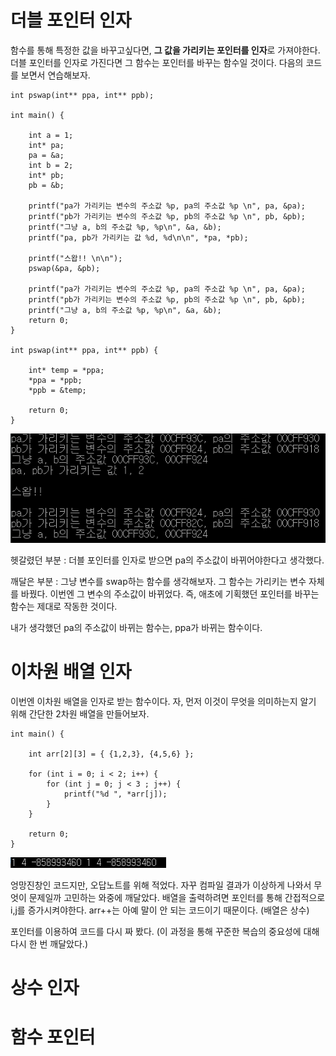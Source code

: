 # 더블 포인터 인자

함수를 통해 특정한 값을 바꾸고싶다면, **그 값을 가리키는 포인터를 인자**로 가져야한다. 더블 포인터를 인자로 가진다면 그 함수는 포인터를 바꾸는 함수일 것이다. 다음의 코드를 보면서 연습해보자.

    int pswap(int** ppa, int** ppb);

    int main() {

        int a = 1;
        int* pa;
        pa = &a;
        int b = 2;
        int* pb;
        pb = &b;

        printf("pa가 가리키는 변수의 주소값 %p, pa의 주소값 %p \n", pa, &pa);
        printf("pb가 가리키는 변수의 주소값 %p, pb의 주소값 %p \n", pb, &pb);
        printf("그냥 a, b의 주소값 %p, %p\n", &a, &b);
        printf("pa, pb가 가리키는 값 %d, %d\n\n", *pa, *pb);

        printf("스왑!! \n\n");
        pswap(&pa, &pb);

        printf("pa가 가리키는 변수의 주소값 %p, pa의 주소값 %p \n", pa, &pa);
        printf("pb가 가리키는 변수의 주소값 %p, pb의 주소값 %p \n", pb, &pb);
        printf("그냥 a, b의 주소값 %p, %p\n", &a, &b);
        return 0;
    }

    int pswap(int** ppa, int** ppb) {

        int* temp = *ppa;
        *ppa = *ppb;
        *ppb = &temp;

        return 0;
    }

![](/img/function_10.PNG)

헷갈렸던 부분 : 더블 포인터를 인자로 받으면 pa의 주소값이 바뀌어야한다고 생각했다.

깨달은 부분 : 그냥 변수를 swap하는 함수를 생각해보자. 그 함수는 가리키는 변수 자체를 바꿨다. 이번엔 그 변수의 주소값이 바뀌었다. 즉, 애초에 기획했던 포인터를 바꾸는 함수는 제대로 작동한 것이다.

내가 생각했던 pa의 주소값이 바뀌는 함수는, ppa가 바뀌는 함수이다.

# 이차원 배열 인자

이번엔 이차원 배열을 인자로 받는 함수이다.
자, 먼저 이것이 무엇을 의미하는지 알기 위해 간단한 2차원 배열을 만들어보자.

    int main() {

        int arr[2][3] = { {1,2,3}, {4,5,6} };

        for (int i = 0; i < 2; i++) {
            for (int j = 0; j < 3 ; j++) {
                printf("%d ", *arr[j]);
            }
        }

        return 0;
    }

![](/img/function_11.PNG)

엉망진창인 코드지만, 오답노트를 위해 적었다. 자꾸 컴파일 결과가 이상하게 나와서 무엇이 문제일까 고민하는 와중에 깨달았다. 배열을 출력하려면 포인터를 통해 간접적으로 i,j를 증가시켜야한다. arr++는 아예 말이 안 되는 코드이기 때문이다. (배열은 상수)

포인터를 이용하여 코드를 다시 짜 봤다. (이 과정을 통해 꾸준한 복습의 중요성에 대해 다시 한 번 깨달았다.)


# 상수 인자

# 함수 포인터
